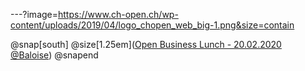 ---?image=https://www.ch-open.ch/wp-content/uploads/2019/04/logo_chopen_web_big-1.png&size=contain

@snap[south]
@size[1.25em]([Open Business Lunch - 20.02.2020 @Baloise](https://github.com/baloise))
@snapend

